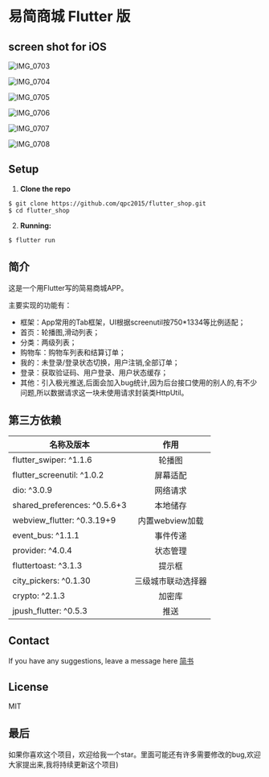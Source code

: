 # 易简商城 Flutter 版

##  screen shot for iOS

![IMG_0703](/Users/pengchengqin/Desktop/flutter_shop/screenshot/IMG_0703.PNG)

![IMG_0704](/Users/pengchengqin/Desktop/flutter_shop/screenshot/IMG_0704.PNG)

![IMG_0705](/Users/pengchengqin/Desktop/flutter_shop/screenshot/IMG_0705.PNG)

![IMG_0706](/Users/pengchengqin/Desktop/flutter_shop/screenshot/IMG_0706.PNG)

![IMG_0707](/Users/pengchengqin/Desktop/flutter_shop/screenshot/IMG_0707.PNG)

![IMG_0708](/Users/pengchengqin/Desktop/flutter_shop/screenshot/IMG_0708.PNG)



## Setup

1. **Clone the repo**

```
$ git clone https://github.com/qpc2015/flutter_shop.git
$ cd flutter_shop
```

2. **Running:**

```
$ flutter run
```




## 简介

这是一个用Flutter写的简易商城APP。

主要实现的功能有：
* 框架：App常用的Tab框架，UI根据screenutil按750*1334等比例适配；
* 首页：轮播图,滑动列表；
* 分类：两级列表；
* 购物车：购物车列表和结算订单；
* 我的：未登录/登录状态切换，用户注销,全部订单；
* 登录：获取验证码、用户登录、用户状态缓存；
* 其他：引入极光推送,后面会加入bug统计,因为后台接口使用的别人的,有不少问题,所以数据请求这一块未使用请求封装类HttpUtil。



## 第三方依赖

| 名称及版本                   |        作用        |
| ---------------------------- | :----------------: |
| flutter_swiper: ^1.1.6       |       轮播图       |
| flutter_screenutil: ^1.0.2   |      屏幕适配      |
| dio: ^3.0.9                  |      网络请求      |
| shared_preferences: ^0.5.6+3 |      本地储存      |
| webview_flutter: ^0.3.19+9   |  内置webview加载   |
| event_bus: ^1.1.1            |      事件传递      |
| provider: ^4.0.4             |      状态管理      |
| fluttertoast: ^3.1.3         |       提示框       |
| city_pickers: ^0.1.30        | 三级城市联动选择器 |
| crypto: ^2.1.3               |       加密库       |
| jpush_flutter: ^0.5.3        |        推送        |



## Contact

If you have any suggestions, leave a message here
[简书](https://www.jianshu.com/p/d3f6f3659362)



## License

MIT

## 最后

如果你喜欢这个项目，欢迎给我一个star。里面可能还有许多需要修改的bug,欢迎大家提出来,我将持续更新这个项目)
